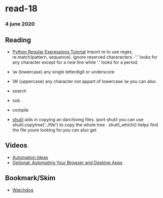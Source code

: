 # read-18
### 4 june 2020

## Reading
- [Python Regular Expressions Tutorial](https://www.datacamp.com/community/tutorials/python-regular-expression-tutorial)
import re to use regex, re.match(pattern, sequence). ignore reserved chararacters 
-'.' looks for any character except for a new line while '\.' looks for a period.
- \w (lowercase) any single letterdigit or underscore
- \W (uppercase) any character not appart of lowercase \w
you can also 
- search
- sub
- compile 

- [shutil](https://pymotw.com/3/shutil/)
aids in copying an darchiving files. iport shutil you can use shutil.copytree('../file') to copy the whole tree . shutil_which() helps find the file youre looking for.you can also get 



## Videos
- [Automation Ideas](https://www.youtube.com/watch?v=qbW6FRbaSl0&t=69s)
- [Optional: Automating Your Browser and Desktop Apps](https://www.youtube.com/watch?v=dZLyfbSQPXI)
## Bookmark/Skim
- [Watchdog](https://pythonhosted.org/watchdog/)